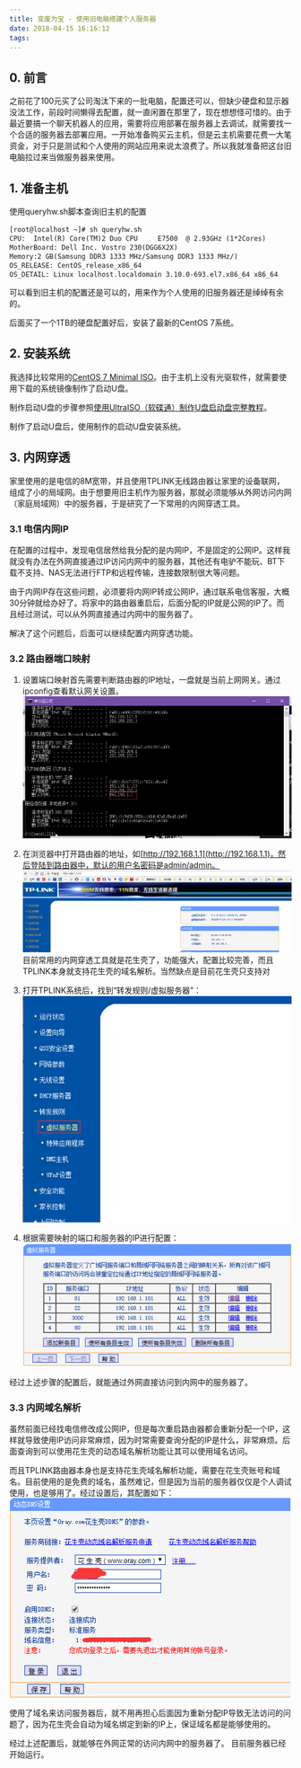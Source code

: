 ```yaml
---
title: 变废为宝 - 使用旧电脑搭建个人服务器
date: 2018-04-15 16:16:12
tags:
---
```


## 0. 前言

之前花了100元买了公司淘汰下来的一批电脑，配置还可以，但缺少硬盘和显示器没法工作，前段时间懒得去配置，就一直闲置在那里了，现在想想怪可惜的。由于最近要搞一个聊天机器人的应用，需要将应用部署在服务器上去调试，就需要找一个合适的服务器去部署应用。一开始准备购买云主机，但是云主机需要花费一大笔资金，对于只是测试和个人使用的网站应用来说太浪费了。所以我就准备把这台旧电脑拉过来当做服务器来使用。


## 1. 准备主机
使用queryhw.sh脚本查询旧主机的配置
```
[root@localhost ~]# sh queryhw.sh
CPU:  Intel(R) Core(TM)2 Duo CPU     E7500  @ 2.93GHz (1*2Cores)
MotherBoard: Dell Inc. Vostro 230(DGG6X2X)
Memory:2 GB(Samsung DDR3 1333 MHz/Samsung DDR3 1333 MHz/)
OS_RELEASE: CentOS_release_x86_64
OS_DETAIL: Linux localhost.localdomain 3.10.0-693.el7.x86_64 x86_64
```
可以看到旧主机的配置还是可以的，用来作为个人使用的旧服务器还是绰绰有余的。

后面买了一个1TB的硬盘配置好后，安装了最新的CentOS 7系统。


## 2. 安装系统

我选择比较常用的[CentOS 7 Minimal ISO](http://isoredirect.centos.org/centos/7/isos/x86_64/CentOS-7-x86_64-Minimal-1708.iso)。由于主机上没有光驱软件，就需要使用下载的系统镜像制作了启动U盘。

制作启动U盘的步骤参照[使用UltraISO（软碟通）制作U盘启动盘完整教程](https://jingyan.baidu.com/article/5225f26b0bb45fe6fa0908bc.html)。

制作了启动U盘后，使用制作的启动U盘安装系统。

## 3. 内网穿透
家里使用的是电信的8M宽带，并且使用TPLINK无线路由器让家里的设备联网，组成了小的局域网。由于想要用旧主机作为服务器，那就必须能够从外网访问内网（家庭局域网）中的服务器，于是研究了一下常用的内网穿透工具。

### 3.1 电信内网IP
在配置的过程中，发现电信居然给我分配的是内网IP，不是固定的公网IP。这样我就没有办法在外网直接通过IP访问内网中的服务器，其他还有电驴不能玩、BT下载不支持、NAS无法进行FTP和远程传输，连接数限制很大等问题。

由于内网IP存在这些问题，必须要将内网IP转成公网IP，通过联系电信客服，大概30分钟就给办好了。将家中的路由器重启后，后面分配的IP就是公网的IP了。而且经过测试，可以从外网直接通过内网中的服务器了。

解决了这个问题后，后面可以继续配置内网穿透功能。


### 3.2 路由器端口映射
1. 设置端口映射首先需要判断路由器的IP地址，一盘就是当前上网网关。通过ipconfig查看默认网关设置。
![logo](old-pc-as-server/default_gateway.png)

2. 在浏览器中打开路由器的地址，如[http://192.168.1.1](http://192.168.1.1)，然后登陆到路由器中，默认的用户名密码是admin/admin。
![logo](old-pc-as-server/route_page.png)
目前常用的内网穿透工具就是花生壳了，功能强大，配置比较完善，而且TPLINK本身就支持花生壳的域名解析。当然缺点是目前花生壳只支持对

3. 打开TPLINK系统后，找到“转发规则/虚拟服务器”：
![logo](old-pc-as-server/vir_server.png)

4. 根据需要映射的端口和服务器的IP进行配置：
![logo](old-pc-as-server/map_setting.png)

经过上述步骤的配置后，就能通过外网直接访问到内网中的服务器了。

### 3.3 内网域名解析
虽然前面已经找电信修改成公网IP，但是每次重启路由器都会重新分配一个IP，这样就导致使用IP访问非常麻烦，因为时常需要查询分配的IP是什么，非常麻烦。后面查询到可以使用花生壳的动态域名解析功能让其可以使用域名访问。

而且TPLINK路由器本身也是支持花生壳域名解析功能，需要在花生壳账号和域名。目前使用的是免费的域名，虽然难记，但是因为当前的服务器仅仅是个人调试使用，也是够用了。经过设置后，其配置如下：
![logo](old-pc-as-server/tplink_dns.png)

使用了域名来访问服务器后，就不用再担心后面因为重新分配IP导致无法访问的问题了，因为花生壳会自动为域名绑定到新的IP上，保证域名都是能够使用的。


经过上述配置后，就能够在外网正常的访问内网中的服务器了。
目前服务器已经开始运行。




